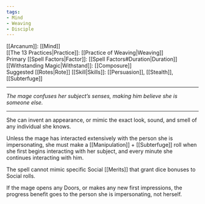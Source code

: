 ```yaml
---
tags:
- Mind
- Weaving
- Disciple
---
```


[[Arcanum]]: [[Mind]]\
[[The 13 Practices|Practice]]: [[Practice of Weaving|Weaving]]\
Primary [[Spell Factors|Factor]]: [[Spell Factors#Duration|Duration]]\
[[Withstanding Magic|Withstand]]: [[Composure]]\
Suggested [[Rotes|Rote]] [[Skill|Skills]]: [[Persuasion]], [[Stealth]], [[Subterfuge]]

---

_The mage confuses her subject’s senses, making him believe she is someone else._

---

She can invent an appearance, or mimic the exact look, sound, and smell of any individual she knows.

Unless the mage has interacted extensively with the person she is impersonating, she must make a [[Manipulation]] + [[Subterfuge]] roll when she first begins interacting with her subject, and every minute she continues interacting with him.

The spell cannot mimic specific Social [[Merits]] that grant dice bonuses to Social rolls.

If the mage opens any Doors, or makes any new first impressions, the progress benefit goes to the person she is impersonating, not herself.
